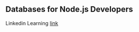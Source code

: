 ## Databases for Node.js Developers


Linkedin Learning [link](https://www.linkedin.com/learning/databases-for-node-js-developers-2)